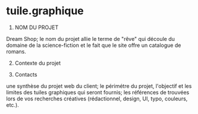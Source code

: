 # tuile.graphique

1) NOM DU PROJET

Dream Shop; le nom du projet allie le terme de "rêve" qui découle du domaine de la science-fiction et le fait que le site offre un catalogue de romans.

2) Contexte du projet


3) Contacts


 une synthèse du projet web du client;
le périmétre du projet, l'objectif et les limites des tuiles graphiques qui seront fournis;
les références de trouvées lors de vos recherches créatives (rédactionnel, design, UI, typo, couleurs, etc.).
